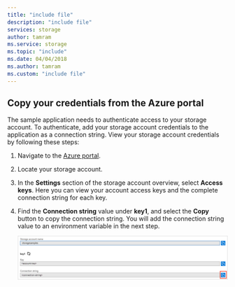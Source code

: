 ```yaml
---
title: "include file"
description: "include file"
services: storage
author: tamram
ms.service: storage
ms.topic: "include"
ms.date: 04/04/2018
ms.author: tamram
ms.custom: "include file"
---
```


## Copy your credentials from the Azure portal

The sample application needs to authenticate access to your storage account. To authenticate, add your storage account credentials to the application as a connection string. View your storage account credentials by following these steps:

1. Navigate to the [Azure portal](https://portal.azure.com).
2. Locate your storage account.
3. In the **Settings** section of the storage account overview, select **Access keys**. Here you can view your account access keys and the complete connection string for each key.   
4. Find the **Connection string** value under **key1**, and select the **Copy** button to copy the connection string. You will add the connection string value to an environment variable in the next step.

    ![Screenshot showing how to copy a connection string from the Azure portal](media/storage-copy-connection-string-portal/portal-connection-string.png)
